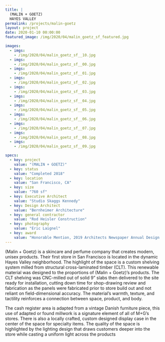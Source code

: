 ```yaml
---
title: |
  (MALIN + GOETZ)
  HAYES VALLEY
permalink: /projects/malin-goetz
layout: project
date: 2020-01-10 00:00:00
featured_image: /img/2020/04/malin_goetz_sf_featured.jpg

images:
  - imgs: 
    - /img/2020/04/malin_goetz_sf__10.jpg
  - imgs: 
    - /img/2020/04/malin_goetz_sf__00.jpg
  - imgs: 
    - /img/2020/04/malin_goetz_sf__01.jpg
  - imgs: 
    - /img/2020/04/malin_goetz_sf__02.jpg
  - imgs: 
    - /img/2020/04/malin_goetz_sf__03.jpg
  - imgs: 
    - /img/2020/04/malin_goetz_sf__04.jpg
  - imgs: 
    - /img/2020/04/malin_goetz_sf__05.jpg
  - imgs: 
    - /img/2020/04/malin_goetz_sf__06.jpg
  - imgs: 
    - /img/2020/04/malin_goetz_sf__07.jpg
  - imgs: 
    - /img/2020/04/malin_goetz_sf__08.jpg
  - imgs: 
    - /img/2020/04/malin_goetz_sf__09.jpg

specs:
  - key: project
    value: "(MALIN + GOETZ)"
  - key: status
    value: "Completed 2018"
  - key: location
    value: "San Francisco, CA"
  - key: size
    value: "760 sf"
  - key: Executive Architect
    value: "Studio Skaggs Kennedy"
  - key: Design Architect
    value: "Bernheimer Architecture"
  - key: general contractor
    value: "Rod Heisler Construction"
  - key: photography
    value: "Eric Laignel"
  - key: award
    value: "Honorable Mention, 2019 Architects Newspaper Annual Design Awards"
---
```


(Malin + Goetz) is a skincare and perfume company that creates modern, unisex products.  Their first store in San Francisco is located in the dynamic Hayes Valley neighborhood. The highlight of the space is a custom shelving system milled from structural cross-laminated timber (CLT). This renewable material was designed to the proportions of (Malin + Goetz)’s products.  The CLT shelving was CNC-milled out of solid 9” slabs then delivered to the site ready for installation, cutting down time for shop-drawing review and fabrication as the panels were fabricated prior to store build out and not reliant on field-dimensional accuracy. The material’s warmth, texture, and tactility reinforces a connection between space, product, and body.

The cash register area is adapted from a vintage Danish furniture piece, this use of adapted or found millwork is a signature element of all of M+G’s stores.  There is also a locally crafted, custom designed display case in the center of the space for specialty items.  The quality of the space is highlighted by the lighting design that draws customers deeper into the store while casting a uniform light across the products

